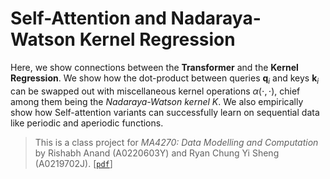 # Self-Attention and Nadaraya-Watson Kernel Regression

Here, we show connections between the **Transformer** and the **Kernel Regression**. We show how the dot-product between queries $\mathbf{q}_i$ and keys $\mathbf{k}_i$ can be swapped out with miscellaneous kernel operations $\alpha(\cdot, \cdot)$, chief among them being the _Nadaraya-Watson kernel_ $K$. We also empirically show how Self-attention variants can successfully learn on sequential data like periodic and aperiodic functions.

> This is a class project for _MA4270: Data Modelling and Computation_ by Rishabh Anand (A0220603Y) and Ryan Chung Yi Sheng (A0219702J). [[`pdf`](https://github.com/rish-16/ma4270-project/blob/main/MA4270_Final_Report.pdf)]
